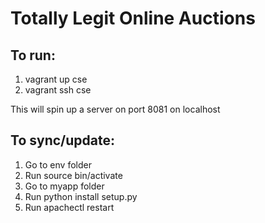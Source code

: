 Totally Legit Online Auctions
===============================

To run:
----------
1. vagrant up cse
2. vagrant ssh cse

This will spin up a server on port 8081 on localhost

To sync/update:
---------------
1. Go to env folder
2. Run source bin/activate
3. Go to myapp folder
4. Run python install setup.py
5. Run apachectl restart